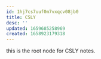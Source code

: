 ```yaml
---
id: 1hj7cs7uuf0m7vxqcv08jb0
title: CSLY
desc: ''
updated: 1659685258969
created: 1658923179318
---
```


this is the root node for CSLY notes.
